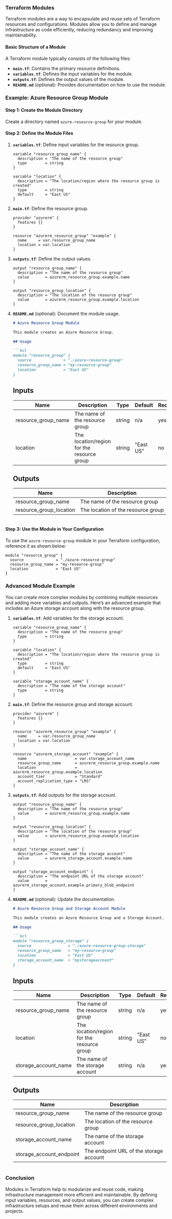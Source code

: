 ### Terraform Modules

Terraform modules are a way to encapsulate and reuse sets of Terraform resources and configurations. Modules allow you to define and manage infrastructure as code efficiently, reducing redundancy and improving maintainability.

#### Basic Structure of a Module

A Terraform module typically consists of the following files:
- **`main.tf`**: Contains the primary resource definitions.
- **`variables.tf`**: Defines the input variables for the module.
- **`outputs.tf`**: Defines the output values of the module.
- **`README.md`** (optional): Provides documentation on how to use the module.

### Example: Azure Resource Group Module

#### Step 1: Create the Module Directory

Create a directory named `azure-resource-group` for your module.

#### Step 2: Define the Module Files

1. **`variables.tf`**: Define input variables for the resource group.
    ```hcl
    variable "resource_group_name" {
      description = "The name of the resource group"
      type        = string
    }

    variable "location" {
      description = "The location/region where the resource group is created"
      type        = string
      default     = "East US"
    }
    ```

2. **`main.tf`**: Define the resource group.
    ```hcl
    provider "azurerm" {
      features {}
    }

    resource "azurerm_resource_group" "example" {
      name     = var.resource_group_name
      location = var.location
    }
    ```

3. **`outputs.tf`**: Define the output values.
    ```hcl
    output "resource_group_name" {
      description = "The name of the resource group"
      value       = azurerm_resource_group.example.name
    }

    output "resource_group_location" {
      description = "The location of the resource group"
      value       = azurerm_resource_group.example.location
    }
    ```

4. **`README.md`** (optional): Document the module usage.
    ```markdown
    # Azure Resource Group Module

    This module creates an Azure Resource Group.

    ## Usage

    ```hcl
    module "resource_group" {
      source              = "./azure-resource-group"
      resource_group_name = "my-resource-group"
      location            = "East US"
    }
    ```

    ## Inputs

    | Name               | Description                           | Type   | Default  | Required |
    |--------------------|---------------------------------------|--------|----------|----------|
    | resource_group_name| The name of the resource group        | string | n/a      | yes      |
    | location           | The location/region for the resource group | string | "East US"| no    |

    ## Outputs

    | Name                | Description                            |
    |---------------------|----------------------------------------|
    | resource_group_name | The name of the resource group         |
    | resource_group_location | The location of the resource group |
    ```

#### Step 3: Use the Module in Your Configuration

To use the `azure-resource-group` module in your Terraform configuration, reference it as shown below:

```hcl
module "resource_group" {
  source              = "./azure-resource-group"
  resource_group_name = "my-resource-group"
  location            = "East US"
}
```

### Advanced Module Example

You can create more complex modules by combining multiple resources and adding more variables and outputs. Here’s an advanced example that includes an Azure storage account along with the resource group.

1. **`variables.tf`**: Add variables for the storage account.
    ```hcl
    variable "resource_group_name" {
      description = "The name of the resource group"
      type        = string
    }

    variable "location" {
      description = "The location/region where the resource group is created"
      type        = string
      default     = "East US"
    }

    variable "storage_account_name" {
      description = "The name of the storage account"
      type        = string
    }
    ```

2. **`main.tf`**: Define the resource group and storage account.
    ```hcl
    provider "azurerm" {
      features {}
    }

    resource "azurerm_resource_group" "example" {
      name     = var.resource_group_name
      location = var.location
    }

    resource "azurerm_storage_account" "example" {
      name                     = var.storage_account_name
      resource_group_name      = azurerm_resource_group.example.name
      location                 = azurerm_resource_group.example.location
      account_tier             = "Standard"
      account_replication_type = "LRS"
    }
    ```

3. **`outputs.tf`**: Add outputs for the storage account.
    ```hcl
    output "resource_group_name" {
      description = "The name of the resource group"
      value       = azurerm_resource_group.example.name
    }

    output "resource_group_location" {
      description = "The location of the resource group"
      value       = azurerm_resource_group.example.location
    }

    output "storage_account_name" {
      description = "The name of the storage account"
      value       = azurerm_storage_account.example.name
    }

    output "storage_account_endpoint" {
      description = "The endpoint URL of the storage account"
      value       = azurerm_storage_account.example.primary_blob_endpoint
    }
    ```

4. **`README.md`** (optional): Update the documentation.
    ```markdown
    # Azure Resource Group and Storage Account Module

    This module creates an Azure Resource Group and a Storage Account.

    ## Usage

    ```hcl
    module "resource_group_storage" {
      source                = "./azure-resource-group-storage"
      resource_group_name   = "my-resource-group"
      location              = "East US"
      storage_account_name  = "mystorageaccount"
    }
    ```

    ## Inputs

    | Name                 | Description                             | Type   | Default  | Required |
    |----------------------|-----------------------------------------|--------|----------|----------|
    | resource_group_name  | The name of the resource group          | string | n/a      | yes      |
    | location             | The location/region for the resource group | string | "East US"| no    |
    | storage_account_name | The name of the storage account         | string | n/a      | yes      |

    ## Outputs

    | Name                     | Description                            |
    |--------------------------|----------------------------------------|
    | resource_group_name      | The name of the resource group         |
    | resource_group_location  | The location of the resource group     |
    | storage_account_name     | The name of the storage account        |
    | storage_account_endpoint | The endpoint URL of the storage account|
    ```

### Conclusion

Modules in Terraform help to modularize and reuse code, making infrastructure management more efficient and maintainable. By defining input variables, resources, and output values, you can create complex infrastructure setups and reuse them across different environments and projects.